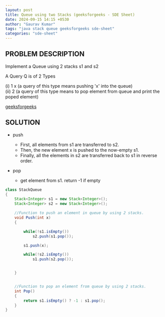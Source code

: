 ```yaml
---
layout: post
title: Queue using two Stacks (geeksforgeeks - SDE Sheet)
date: 2024-09-15 14:15 +0530
author: "Gaurav Kumar"
tags: "java stack queue geeksforgeeks sde-sheet"
categories: "sde-sheet"
---
```


## PROBLEM DESCRIPTION

Implement a Queue using 2 stacks s1 and s2

A Query Q is of 2 Types

(i) 1 x (a query of this type means pushing 'x' into the queue)  
(ii) 2 (a query of this type means to pop element from queue and print the poped element)

[geeksforgeeks](https://www.geeksforgeeks.org/problems/queue-using-two-stacks/1?page=7)

## SOLUTION

- push

  - First, all elements from s1 are transferred to s2.
  - Then, the new element x is pushed to the now-empty s1.
  - Finally, all the elements in s2 are transferred back to s1 in reverse order.

- pop
  - get element from s1. return -1 if empty

```java
class StackQueue
{
    Stack<Integer> s1 = new Stack<Integer>();
    Stack<Integer> s2 = new Stack<Integer>();

    //Function to push an element in queue by using 2 stacks.
    void Push(int x)
    {

        while(!s1.isEmpty())
            s2.push(s1.pop());

        s1.push(x);

        while(!s2.isEmpty())
            s1.push(s2.pop());


    }


    //Function to pop an element from queue by using 2 stacks.
    int Pop()
    {
        return s1.isEmpty() ? -1 : s1.pop();
    }
}
```
